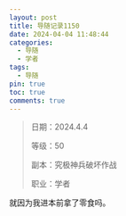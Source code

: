```yaml
---
layout: post
title: 导随记录1150
date: 2024-04-04 11:48:44
categories:
  - 导随
  - 学者
tags:
  - 导随
pin: true
toc: true
comments: true
---
```

> 日期：2024.4.4
>
> 等级：50
>
> 副本：究极神兵破坏作战
>
> 职业：学者

就因为我进本前拿了零食吗。
